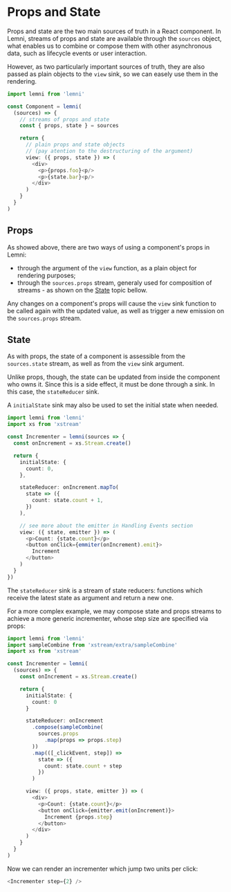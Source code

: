 # Props and State

Props and state are the two main sources of truth in a React component. In Lemni, streams of props and state are available through the `sources` object, what enables us to combine or compose them with other asynchronous data, such as lifecycle events or user interaction.

However, as two particularly important sources of truth, they are also passed as plain objects to the `view` sink, so we can easely use them in the rendering.

```typescript
import lemni from 'lemni'

const Component = lemni(
  (sources) => {
    // streams of props and state
    const { props, state } = sources

    return {
      // plain props and state objects
      // (pay atention to the destructuring of the argument)
      view: ({ props, state }) => (
        <div>
          <p>{props.foo}<p/>
          <p>{state.bar}<p/>
        </div>
      )
    }
  }
)
```

## Props

As showed above, there are two ways of using a component's props in Lemni:

* through the argument of the `view` function, as a plain object for rendering purposes;
* through the `sources.props` stream, generaly used for composition of streams - as shown on the [State](#state) topic bellow. 

Any changes on a component's props will cause the `view` sink function to be called again with the updated value, as well as trigger a new emission on the `sources.props` stream.

## State

As with props, the state of a component is assessible from the `sources.state` stream, as well as from the `view` sink argument.

Unlike props, though, the state can be updated from inside the component who owns it. Since this is a side effect, it must be done through a sink. In this case, the `stateReducer` sink.

A `initialState` sink may also be used to set the initial state when needed.

```typescript
import lemni from 'lemni'
import xs from 'xstream'

const Incrementer = lemni(sources => {
  const onIncrement = xs.Stream.create()

  return {
    initialState: {
      count: 0,
    },

    stateReducer: onIncrement.mapTo(
      state => ({
        count: state.count + 1,
      })
    ),

    // see more about the emitter in Handling Events section
    view: ({ state, emitter }) => (
      <p>Count: {state.count}</p>
      <button onClick={emmiter(onIncrement).emit}>
        Increment
      </button>
    )
  }
})
``` 

The `stateReducer` sink is a stream of state reducers: functions which receive the latest state as argument and return a new one.

For a more complex example, we may compose state and props streams to achieve a more generic incrementer, whose step size are specified via props:

```typescript
import lemni from 'lemni'
import sampleCombine from 'xstream/extra/sampleCombine'
import xs from 'xstream'

const Incrementer = lemni(
  (sources) => {
    const onIncrement = xs.Stream.create()

    return {
      initialState: {
        count: 0
      }

      stateReducer: onIncrement
        .compose(sampleCombine(
          sources.props
            .map(props => props.step)
        ))
        .map(([_clickEvent, step]) =>
          state => ({
            count: state.count + step
          })
        )

      view: ({ props, state, emitter }) => (
        <div>
          <p>Count: {state.count}</p>
          <button onClick={emitter.emit(onIncrement)}>
            Increment {props.step}
          </button>
        </div>
      )
    }
  }
)
```

Now we can render an incrementer which jump two units per click:

```typescript
<Incrementer step={2} />
```